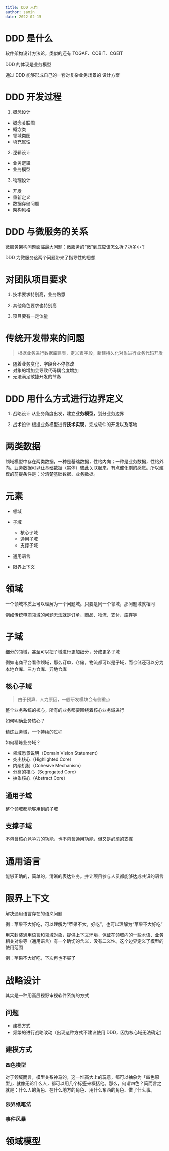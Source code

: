 ```yaml
title: DDD 入门
author: samin
date: 2022-02-15
```

# DDD 是什么

软件架构设计方法论，类似的还有 TOGAF、COBIT、CGEIT

DDD 的体现是业务模型

通过 DDD 能够形成自己的一套对复杂业务场景的 设计方案

# DDD 开发过程

1. 概念设计
  - 概念关联图
  - 概念类
  - 领域类图
  - 填充属性

2. 逻辑设计
  - 业务逻辑
  - 业务模型

3. 物理设计
  - 开发
  - 重新定义
  - 数据存储问题
  - 架构风格

# DDD 与微服务的关系

微服务架构问题面临最大问题：微服务的“微”到底应该怎么拆？拆多小？

DDD 为微服务这两个问题带来了指导性的思想

# 对团队项目要求

1. 技术要求特别高，业务熟悉

2. 其他角色要求也特别高

3. 项目要有一定体量

# 传统开发带来的问题

> 根据业务进行数据库建表，定义表字段，新建持久化对象进行业务代码开发

- 随着业务变化，字段会不停修改
- 对象的增加会导致代码耦合度增加
- 无法满足敏捷开发的节奏

# DDD 用什么方式进行边界定义

1. 战略设计
  从业务角度出发，建立**业务模型**，划分业务边界

2. 战术设计
  根据业务模型进行**技术实现**，完成软件的开发以及落地

# 两类数据

领域模型中存在两类数据，一种是基础数据，性格内向；一种是业务数据，性格外向。业务数据可以让基础数据（实体）彼此关联起来，有点催化剂的感觉。所以建模的前提条件是：分清楚基础数据、业务数据。

# 元素

- 领域

- 子域
  - 核心子域
  - 通用子域
  - 支撑子域

- 通用语言

- 限界上下文

# 领域

一个领域本质上可以理解为一个问题域。只要是同一个领域，那问题域就相同

例如传统电商领域的问题无法就是订单、商品、物流、支付、库存等

# 子域

细分的领域，甚至可以把子域进行更加细分，分成更多子域

例如电商平台看作领域，那么订单，仓储，物流都可以是子域，而仓储还可以分为本地仓库、三方仓库、异地仓库

## 核心子域

> 由于预算、人力原因，一般研发模块会有侧重点

整个业务系统的核心，所有的业务都要围绕着核心业务域进行

如何明确业务核心？

精炼业务域，一个持续的过程

如何精炼业务域？

- 领域愿景说明（Domain Vision Statement）
- 突出核心（Highlighted Core）
- 内聚机制（Cohesive Mechanism）
- 分离的核心（Segregated Core）
- 抽象核心（Abstract Core）

## 通用子域

整个领域都能够用到的子域

## 支撑子域

不包含核心竞争力的功能，也不包含通用功能，但又是必须的支撑

# 通用语言

能够正确的，简单的，清晰的表达业务。并让项目参与人员都能够达成共识的语言

# 限界上下文

解决通用语言存在的语义问题

例：苹果不大好吃，可以理解为“苹果不大，好吃”，也可以理解为“苹果不大好吃”

用来封装通用语言和领域对象，提供上下文环境，保证在领域内的一些术语、业务相关对象等（通用语言）有一个确切的含义，没有二义性。这个边界定义了模型的使用范围

例：苹果不大好吃，下次再也不买了

# 战略设计

其实是一种用高层视野审视软件系统的方式

## 问题

- 建模方式
- 频繁的进行战略改动（出现这种方式不建议使用 DDD，因为核心域无法确定）

## 建模方式

### 四色模型

对于领域而言，模型关系神马的，这一堆高大上的玩意，都可以抽象为「四色原型」，就像无论什么人，都可以用几个标签来概括他。那么，何谓四色？简而言之就是：什么人的角色、在什么地方的角色、用什么东西的角色、做了什么事。

### 限界纸笔法

### 事件风暴

# 领域模型
